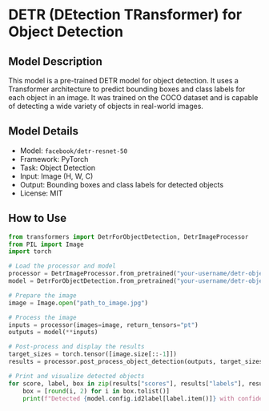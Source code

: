 # DETR (DEtection TRansformer) for Object Detection

## Model Description

This model is a pre-trained DETR model for object detection. It uses a Transformer architecture to predict bounding boxes and class labels for each object in an image. It was trained on the COCO dataset and is capable of detecting a wide variety of objects in real-world images.

## Model Details

- Model: `facebook/detr-resnet-50`
- Framework: PyTorch
- Task: Object Detection
- Input: Image (H, W, C)
- Output: Bounding boxes and class labels for detected objects
- License: MIT

## How to Use

```python
from transformers import DetrForObjectDetection, DetrImageProcessor
from PIL import Image
import torch

# Load the processor and model
processor = DetrImageProcessor.from_pretrained("your-username/detr-object-detection")
model = DetrForObjectDetection.from_pretrained("your-username/detr-object-detection")

# Prepare the image
image = Image.open("path_to_image.jpg")

# Process the image
inputs = processor(images=image, return_tensors="pt")
outputs = model(**inputs)

# Post-process and display the results
target_sizes = torch.tensor([image.size[::-1]])
results = processor.post_process_object_detection(outputs, target_sizes=target_sizes, threshold=0.9)[0]

# Print and visualize detected objects
for score, label, box in zip(results["scores"], results["labels"], results["boxes"]):
    box = [round(i, 2) for i in box.tolist()]
    print(f"Detected {model.config.id2label[label.item()]} with confidence {round(score.item(), 3)} at location {box}")
